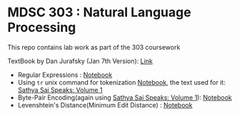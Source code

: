 # MDSC 303 : Natural Language Processing
This repo contains lab work as part of the 303 coursework

TextBook by Dan Jurafsky (Jan 7th Version): [Link](https://web.stanford.edu/~jurafsky/slp3/)

* Regular Expressions : [Notebook](./nlp_01.ipynb)
* Using `tr` unix command for tokenization [Notebook](./nlp_02.ipynb), the text used for it: [Sathya Sai Speaks: Volume 1](./sss/)
* Byte-Pair Encoding(again using [Sathya Sai Speaks: Volume 1](./sss/)): [Notebook](./byte-pair.ipynb)
* Levenshtein's Distance(Minimum Edit Distance) : [Notebook](./edit-distance.ipynb)